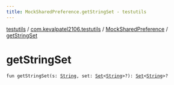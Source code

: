 ```yaml
---
title: MockSharedPreference.getStringSet - testutils
---
```


[testutils](../../index.html) / [com.kevalpatel2106.testutils](../index.html) / [MockSharedPreference](index.html) / [getStringSet](./get-string-set.html)

# getStringSet

`fun getStringSet(s: `[`String`](https://kotlinlang.org/api/latest/jvm/stdlib/kotlin/-string/index.html)`, set: `[`Set`](https://kotlinlang.org/api/latest/jvm/stdlib/kotlin.collections/-set/index.html)`<`[`String`](https://kotlinlang.org/api/latest/jvm/stdlib/kotlin/-string/index.html)`>?): `[`Set`](https://kotlinlang.org/api/latest/jvm/stdlib/kotlin.collections/-set/index.html)`<`[`String`](https://kotlinlang.org/api/latest/jvm/stdlib/kotlin/-string/index.html)`>?`